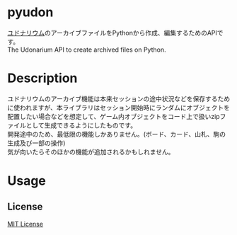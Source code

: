 # pyudon
[ユドナリウム](https://github.com/TK11235/udonarium)のアーカイブファイルをPythonから作成、編集するためのAPIです。<br>
The Udonarium API to create archived files on Python.<br>

# Description
ユドナリウムのアーカイブ機能は本来セッションの途中状況などを保存するために使われますが、本ライブラリはセッション開始時にランダムにオブジェクトを配置したい場合などを想定して、ゲーム内オブジェクトをコード上で扱いzipファイルとして生成できるようにしたものです。<br>
開発途中のため、最低限の機能しかありません。(ボード、カード、山札、駒の生成及び一部の操作)<br>
気が向いたらそのほかの機能が追加されるかもしれません。<br>

# Usage

## License
[MIT License](https://github.com/alfa0112/pyudon/blob/master/LICENSE)
